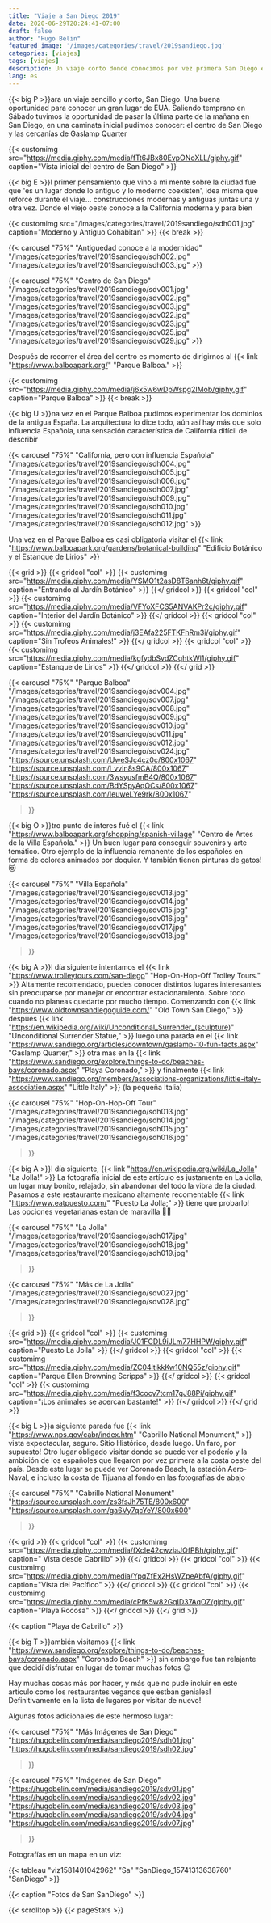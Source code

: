 ```yaml
---
title: "Viaje a San Diego 2019"
date: 2020-06-29T20:24:41-07:00
draft: false
author: "Hugo Belin"
featured_image: '/images/categories/travel/2019sandiego.jpg'
categories: [viajes]
tags: [viajes]
description: Un viaje corto donde conocimos por vez primera San Diego en 2019. Descubrimos algunos lugares interesantes documentados en este artículo
lang: es
---
```


{{< big P >}}ara un viaje sencillo y corto, San Diego. Una buena oportunidad para conocer un gran lugar de EUA. Saliendo temprano en Sábado tuvimos la oportunidad de 
pasar la última parte de la mañana en San Diego, en una caminata inicial pudimos conocer: el centro de San Diego y las cercanías de Gaslamp Quarter

{{< customimg src="https://media.giphy.com/media/fTt6JBx80EvpONoXLL/giphy.gif" caption="Vista inicial del centro de San Diego" >}}

{{< big E >}}l primer pensamiento que vino a mi mente sobre la ciudad fue que 'es un lugar donde lo antiguo y lo moderno coexisten', idea misma que reforcé durante 
el viaje... construcciones modernas y antiguas juntas una y otra vez. Donde el viejo oeste conoce a la California moderna y para bien

{{< customimg src="/images/categories/travel/2019sandiego/sdh001.jpg" caption="Moderno y Antiguo Cohabitan" >}}
{{< break >}}

{{< carousel "75%"
"Antiguedad conoce a la modernidad"
"/images/categories/travel/2019sandiego/sdh002.jpg"
"/images/categories/travel/2019sandiego/sdh003.jpg" >}}

{{< carousel "75%"
"Centro de San Diego"
"/images/categories/travel/2019sandiego/sdv001.jpg"
"/images/categories/travel/2019sandiego/sdv002.jpg"
"/images/categories/travel/2019sandiego/sdv003.jpg"
"/images/categories/travel/2019sandiego/sdv022.jpg"
"/images/categories/travel/2019sandiego/sdv023.jpg"
"/images/categories/travel/2019sandiego/sdv025.jpg"
"/images/categories/travel/2019sandiego/sdv029.jpg" >}}

Después de recorrer el área del centro es momento de dirigirnos al {{< link "https://www.balboapark.org/" "Parque Balboa." >}}

{{< customimg src="https://media.giphy.com/media/j6x5w6wDpWspg2IMob/giphy.gif" caption="Parque Balboa" >}}
{{< break >}}

{{< big U >}}na vez en el Parque Balboa pudimos experimentar los dominios de la antigua España. La arquitectura lo dice todo, aún así hay más que solo influencia Española, 
una sensación característica de California difícil de describir

{{< carousel "75%"
"California, pero con influencia Española"
"/images/categories/travel/2019sandiego/sdh004.jpg"
"/images/categories/travel/2019sandiego/sdh005.jpg"
"/images/categories/travel/2019sandiego/sdh006.jpg"
"/images/categories/travel/2019sandiego/sdh007.jpg"
"/images/categories/travel/2019sandiego/sdh009.jpg"
"/images/categories/travel/2019sandiego/sdh010.jpg"
"/images/categories/travel/2019sandiego/sdh011.jpg"
"/images/categories/travel/2019sandiego/sdh012.jpg" >}}

Una vez en el Parque Balboa es casi obligatoria visitar el 
{{< link "https://www.balboapark.org/gardens/botanical-building" "Edificio Botánico y el Estanque de Lirios" >}}

{{< grid >}}
  {{< gridcol "col" >}}
    {{< customimg src="https://media.giphy.com/media/YSMO1t2asD8T6anh6t/giphy.gif" caption="Entrando al Jardín Botánico" >}}
  {{</ gridcol >}}
  {{< gridcol "col" >}}
    {{< customimg src="https://media.giphy.com/media/VFYoXFCS5ANVAKPr2c/giphy.gif" caption="Interior del Jardín Botánico" >}}
  {{</ gridcol >}}
  {{< gridcol "col" >}}
    {{< customimg src="https://media.giphy.com/media/j3EAfa225FTKFhRm3i/giphy.gif" caption="Sin Trofeos Animales!" >}}
  {{</ gridcol >}}
  {{< gridcol "col" >}}
    {{< customimg src="https://media.giphy.com/media/kgfydbSvdZCqhtkWl1/giphy.gif" caption="Estanque de Lirios" >}}
  {{</ gridcol >}}
{{</ grid >}}

{{< carousel "75%"
"Parque Balboa"
"/images/categories/travel/2019sandiego/sdv004.jpg"
"/images/categories/travel/2019sandiego/sdv007.jpg"
"/images/categories/travel/2019sandiego/sdv008.jpg"
"/images/categories/travel/2019sandiego/sdv009.jpg"
"/images/categories/travel/2019sandiego/sdv010.jpg"
"/images/categories/travel/2019sandiego/sdv011.jpg"
"/images/categories/travel/2019sandiego/sdv012.jpg"
"/images/categories/travel/2019sandiego/sdv024.jpg"
"https://source.unsplash.com/UweSJc4cz0c/800x1067"
"https://source.unsplash.com/l_vvIn8s9CA/800x1067"
"https://source.unsplash.com/3wsyusfmB4Q/800x1067"
"https://source.unsplash.com/BdYSpyAqOCs/800x1067"
"https://source.unsplash.com/IeuweLYe9rk/800x1067"
>}}

{{< big O >}}tro punto de interes fué el {{< link "https://www.balboapark.org/shopping/spanish-village" "Centro de Artes de la Villa Española." >}} Un buen 
lugar para conseguir souvenirs y arte temático. Otro ejemplo de la influencia remanente de los españoles en forma de colores animados por doquier. 
Y también tienen pinturas de gatos! 😻

{{< carousel "75%"
"Villa Española"
"/images/categories/travel/2019sandiego/sdv013.jpg"
"/images/categories/travel/2019sandiego/sdv014.jpg"
"/images/categories/travel/2019sandiego/sdv015.jpg"
"/images/categories/travel/2019sandiego/sdv016.jpg"
"/images/categories/travel/2019sandiego/sdv017.jpg"
"/images/categories/travel/2019sandiego/sdv018.jpg"
>}}

{{< big A >}}l día siguiente intentamos el {{< link "https://www.trolleytours.com/san-diego" "Hop-On-Hop-Off Trolley Tours." >}} Altamente recomendado, puedes 
conocer distintos lugares interesantes sin preocuparse por manejar or encontrar estacionamiento. Sobre todo cuando no planeas quedarte por mucho tiempo. 
Comenzando con {{< link "https://www.oldtownsandiegoguide.com/" "Old Town San Diego," >}} despues 
{{< link "https://en.wikipedia.org/wiki/Unconditional_Surrender_(sculpture)" "Unconditional Surrender Statue," >}} luego una parada en el 
{{< link "https://www.sandiego.org/articles/downtown/gaslamp-10-fun-facts.aspx" "Gaslamp Quarter," >}} otra mas en la 
{{< link "https://www.sandiego.org/explore/things-to-do/beaches-bays/coronado.aspx" "Playa Coronado," >}} y finalmente 
{{< link "https://www.sandiego.org/members/associations-organizations/little-italy-association.aspx" "Little Italy" >}} (la pequeña Italia)

{{< carousel "75%"
"Hop-On-Hop-Off Tour"
"/images/categories/travel/2019sandiego/sdh013.jpg"
"/images/categories/travel/2019sandiego/sdh014.jpg"
"/images/categories/travel/2019sandiego/sdh015.jpg"
"/images/categories/travel/2019sandiego/sdh016.jpg"
>}}

{{< big A >}}l día siguiente, {{< link "https://en.wikipedia.org/wiki/La_Jolla" "La Jolla!" >}} La fotografía inicial de este artículo es justamente en La Jolla, 
un lugar muy bonito, relajado, sin abandonar del todo la vibra de la ciudad. Pasamos a este restaurante mexicano altamente recomentable 
{{< link "https://www.eatpuesto.com/" "Puesto La Jolla;" >}} tiene que probarlo! Las opciones vegetarianas estan de maravilla 👌🏻

{{< carousel "75%"
"La Jolla"
"/images/categories/travel/2019sandiego/sdh017.jpg"
"/images/categories/travel/2019sandiego/sdh018.jpg"
"/images/categories/travel/2019sandiego/sdh019.jpg"
>}}

{{< carousel "75%"
"Más de La Jolla"
"/images/categories/travel/2019sandiego/sdv027.jpg"
"/images/categories/travel/2019sandiego/sdv028.jpg"
>}}

{{< grid >}}
  {{< gridcol "col" >}}
    {{< customimg src="https://media.giphy.com/media/J01FCDL9iJLm77HHPW/giphy.gif" caption="Puesto La Jolla" >}}
  {{</ gridcol >}}
  {{< gridcol "col" >}}
    {{< customimg src="https://media.giphy.com/media/ZC04ltikkKw10NQ55z/giphy.gif" caption="Parque Ellen Browning Scripps" >}}
  {{</ gridcol >}}
  {{< gridcol "col" >}}
    {{< customimg src="https://media.giphy.com/media/f3cocy7tcm17gJ88Pi/giphy.gif" caption="¡Los animales se acercan bastante!" >}}
  {{</ gridcol >}}
{{</ grid >}}

{{< big L >}}a siguiente parada fue {{< link "https://www.nps.gov/cabr/index.htm" "Cabrillo National Monument," >}} vista expectacular, seguro. Sitio Histórico, 
desde luego. Un faro, por supuesto! Otro lugar obligado visitar donde se puede ver el poderío y la ambición de los españoles que llegaron por vez 
primera a la costa oeste del país. Desde este lugar se puede ver Coronado Beach, la estación Aero-Naval, e incluso la costa de Tijuana al fondo en las 
fotografías de abajo

{{< carousel "75%"
"Cabrillo National Monument"
"https://source.unsplash.com/zs3fsJh75TE/800x600"
"https://source.unsplash.com/ga6Vy7qcYeY/800x600"
>}}

{{< grid >}}
  {{< gridcol "col" >}}
    {{< customimg src="https://media.giphy.com/media/fXcIe42cwzjaJQfPBh/giphy.gif" caption=" Vista desde Cabrillo" >}}
  {{</ gridcol >}}
  {{< gridcol "col" >}}
    {{< customimg src="https://media.giphy.com/media/YpqZfEx2HsWZpeAbfA/giphy.gif" caption="Vista del Pacífico" >}}
  {{</ gridcol >}}
  {{< gridcol "col" >}}
    {{< customimg src="https://media.giphy.com/media/cPfK5w82GqID37AqOZ/giphy.gif" caption="Playa Rocosa" >}}
  {{</ gridcol >}}
{{</ grid >}}

{{< caption "Playa de Cabrillo" >}}

{{< big T >}}ambién visitamos {{< link "https://www.sandiego.org/explore/things-to-do/beaches-bays/coronado.aspx" "Coronado Beach" >}} sin embargo fue tan 
relajante que decidí disfrutar en lugar de tomar muchas fotos 😉

Hay muchas cosas más por hacer, y más que no pude incluir en este artículo como los restaurantes veganos que estban geniales! Definitivamente en la lista de lugares por visitar de nuevo!

Algunas fotos adicionales de este hermoso lugar:

{{< carousel "75%"
"Más Imágenes de San Diego"
"https://hugobelin.com/media/sandiego2019/sdh01.jpg"
"https://hugobelin.com/media/sandiego2019/sdh02.jpg"
>}}


{{< carousel "75%"
"Imágenes de San Diego"
"https://hugobelin.com/media/sandiego2019/sdv01.jpg"
"https://hugobelin.com/media/sandiego2019/sdv02.jpg"
"https://hugobelin.com/media/sandiego2019/sdv03.jpg"
"https://hugobelin.com/media/sandiego2019/sdv04.jpg"
"https://hugobelin.com/media/sandiego2019/sdv07.jpg"
>}}

Fotografías en un mapa en un viz:

{{< tableau "viz1581401042962" "Sa" "SanDiego_15741313638760" "SanDiego" >}}

{{< caption "Fotos de San SanDiego" >}}

{{< scrolltop >}}
{{< pageStats >}}
